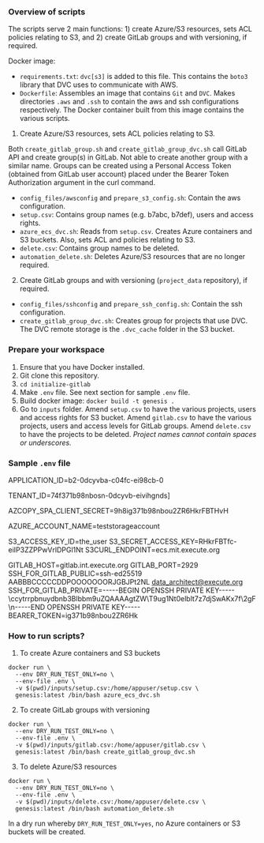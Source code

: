 ### Overview of scripts

The scripts serve 2 main functions: 1) create Azure/S3 resources, sets ACL policies relating to S3, and 2) create GitLab groups and with versioning, if required.

Docker image:
- `requirements.txt`: `dvc[s3]` is added to this file. This contains the `boto3` library that DVC uses to communicate with AWS. 
- `Dockerfile`: Assembles an image that contains `Git` and `DVC`. Makes directories `.aws` and `.ssh` to contain the aws and ssh configurations respectively. The Docker container built from this image contains the various scripts. 

1. Create Azure/S3 resources, sets ACL policies relating to S3.

Both `create_gitlab_group.sh` and `create_gitlab_group_dvc.sh` call GitLab API and create group(s) in GitLab. Not able to create another group with a similar name. Groups can be created using a Personal Access Token (obtained from GitLab user account) placed under the Bearer Token Authorization argument in the curl command. 

- `config_files/awsconfig` and `prepare_s3_config.sh`: Contain the aws configuration. 
- `setup.csv`: Contains group names (e.g. b7abc, b7def), users and access rights.
- `azure_ecs_dvc.sh`: Reads from `setup.csv`. Creates Azure containers and S3 buckets. Also, sets ACL and policies relating to S3.
- `delete.csv`: Contains group names to be deleted. 
- `automation_delete.sh`: Deletes Azure/S3 resources that are no longer required. 

2. Create GitLab groups and with versioning (`project_data` repository), if required.

- `config_files/sshconfig` and `prepare_ssh_config.sh`: Contain the ssh configuration. 
- `create_gitlab_group_dvc.sh`: Creates group for projects that use DVC. The DVC remote storage is the `.dvc_cache` folder in the S3 bucket.

### Prepare your workspace

1. Ensure that you have Docker installed.
2. Git clone this repository.
2. `cd initialize-gitlab`
3. Make `.env` file. See next section for sample `.env` file.
4. Build docker image: `docker build -t genesis .`
5. Go to `inputs` folder. Amend `setup.csv` to have the various projects, users and access rights for S3 bucket. Amend `gitlab.csv` to have the various projects, users and access levels for GitLab groups. Amend `delete.csv` to have the projects to be deleted. _Project names cannot contain spaces or underscores._ 

### Sample `.env` file

APPLICATION_ID=b2-0dcyvba-c04fc-ei98cb-0

TENANT_ID=74f371b98nbosn-0dcyvb-eivihgnds]

AZCOPY_SPA_CLIENT_SECRET=9h8ig371b98nbou2ZR6HkrFBTHvH

AZURE_ACCOUNT_NAME=teststorageaccount

S3_ACCESS_KEY_ID=the_user
S3_SECRET_ACCESS_KEY=RHkrFBTfc-eiIP3ZZPPwVrlDPGl1Nt
S3CURL_ENDPOINT=ecs.mit.execute.org

GITLAB_HOST=gitlab.int.execute.org
GITLAB_PORT=2929
SSH_FOR_GITLAB_PUBLIC=ssh-ed25519 AABBBCCCCCDDPOOOOOOORJGBJPt2NL data_architect@execute.org
SSH_FOR_GITLAB_PRIVATE=-----BEGIN OPENSSH PRIVATE KEY-----\ccytrrpbnuydbnb3Blbbm9uZQAAAAgtZW\T9ug1Nt0elblt7z7djSwAKx7f\2gF\n-----END OPENSSH PRIVATE KEY-----
BEARER_TOKEN=ig371b98nbou2ZR6Hk

### How to run scripts?

1. To create Azure containers and S3 buckets

```
docker run \
  --env DRY_RUN_TEST_ONLY=no \
  --env-file .env \
  -v $(pwd)/inputs/setup.csv:/home/appuser/setup.csv \
  genesis:latest /bin/bash azure_ecs_dvc.sh
```

2. To create GitLab groups with versioning

```
docker run \
  --env DRY_RUN_TEST_ONLY=no \
  --env-file .env \
  -v $(pwd)/inputs/gitlab.csv:/home/appuser/gitlab.csv \
  genesis:latest /bin/bash create_gitlab_group_dvc.sh
```

3. To delete Azure/S3 resources

```
docker run \
  --env DRY_RUN_TEST_ONLY=no \
  --env-file .env \
  -v $(pwd)/inputs/delete.csv:/home/appuser/delete.csv \
  genesis:latest /bin/bash automation_delete.sh
```

In a dry run whereby `DRY_RUN_TEST_ONLY=yes`, no Azure containers or S3 buckets will be created.
